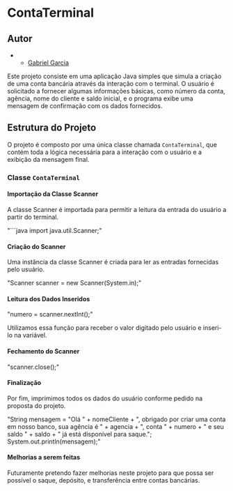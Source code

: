 # ContaTerminal

## Autor 
- - [Gabriel Garcia](https://github.com/GabrielGarciaUSP)

Este projeto consiste em uma aplicação Java simples que simula a criação de uma conta bancária através da interação com o terminal. O usuário é solicitado a fornecer algumas informações básicas, como número da conta, agência, nome do cliente e saldo inicial, e o programa exibe uma mensagem de confirmação com os dados fornecidos.

## Estrutura do Projeto

O projeto é composto por uma única classe chamada `ContaTerminal`, que contém toda a lógica necessária para a interação com o usuário e a exibição da mensagem final.

### Classe `ContaTerminal`

#### Importação da Classe Scanner

A classe Scanner é importada para permitir a leitura da entrada do usuário a partir do terminal.

"```java
import java.util.Scanner;"

#### Criação do Scanner

Uma instância da classe Scanner é criada para ler as entradas fornecidas pelo usuário.

"Scanner scanner = new Scanner(System.in);"

#### Leitura dos Dados Inseridos

"numero = scanner.nextInt();"

Utilizamos essa função para receber o valor digitado pelo usuário e inseri-lo na variável.

#### Fechamento do Scanner

"scanner.close();"

#### Finalização

Por fim, imprimimos todos os dados do usuário conforme pedido na proposta do projeto.

"String mensagem = "Olá " + nomeCliente + ", obrigado por criar uma conta em nosso banco, sua agência é " + agencia +
                  ", conta " + numero + " e seu saldo " + saldo + " já está disponível para saque.";
System.out.println(mensagem);"

#### Melhorias a serem feitas

Futuramente pretendo fazer melhorias neste projeto para que possa ser possível o saque, depósito, e transferência
entre contas bancárias.